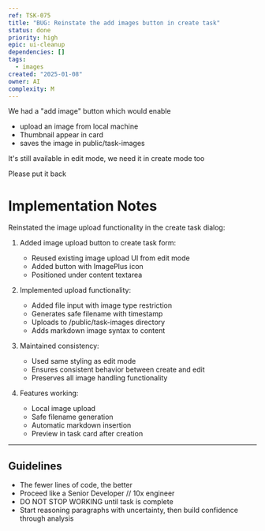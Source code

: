 ```yaml
---
ref: TSK-075
title: "BUG: Reinstate the add images button in create task"
status: done
priority: high
epic: ui-cleanup
dependencies: []
tags:
  - images
created: "2025-01-08"
owner: AI
complexity: M
---
```


We had a "add image" button which would enable

- upload an image from local machine
- Thumbnail appear in card
- saves the image in public/task-images

It's still available in edit mode, we need it in create mode too

Please put it back

# Implementation Notes

Reinstated the image upload functionality in the create task dialog:

1. Added image upload button to create task form:

   - Reused existing image upload UI from edit mode
   - Added button with ImagePlus icon
   - Positioned under content textarea

2. Implemented upload functionality:

   - Added file input with image type restriction
   - Generates safe filename with timestamp
   - Uploads to /public/task-images directory
   - Adds markdown image syntax to content

3. Maintained consistency:

   - Used same styling as edit mode
   - Ensures consistent behavior between create and edit
   - Preserves all image handling functionality

4. Features working:
   - Local image upload
   - Safe filename generation
   - Automatic markdown insertion
   - Preview in task card after creation

---

## Guidelines

- The fewer lines of code, the better
- Proceed like a Senior Developer // 10x engineer
- DO NOT STOP WORKING until task is complete
- Start reasoning paragraphs with uncertainty, then build confidence through analysis
